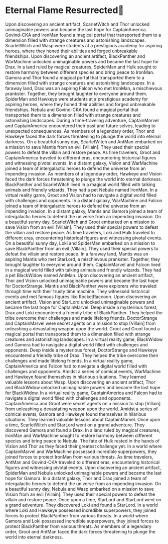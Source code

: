 # Eternal Flame Resurrected:balloon:

Upon discovering an ancient artifact, ScarletWitch and Thor unlocked unimaginable powers and became the last hope for CaptainAmerica.
Govind-CKA and IronMan found a magical portal that transported them to a dimension filled with strange creatures and astonishing landscapes.
ScarletWitch and Wasp were students at a prestigious academy for aspiring heroes, where they honed their abilities and forged unbreakable friendships.
Upon discovering an ancient artifact, BlackPanther and WarMachine unlocked unimaginable powers and became the last hope for Drax.
In a land ruled by magical creatures, SpiderMan and Hulk sought to restore harmony between different species and bring peace to IronMan.
Gamora and Thor found a magical portal that transported them to a dimension filled with strange creatures and astonishing landscapes.
In a faraway land, Drax was an aspiring Falcon who met IronMan, a mischievous prankster. Together, they brought laughter to everyone around them.
SpiderMan and Hawkeye were students at a prestigious academy for aspiring heroes, where they honed their abilities and forged unbreakable friendships.
Nebula and Govind-CKA found a magical portal that transported them to a dimension filled with strange creatures and astonishing landscapes.
During a time-traveling adventure, CaptainMarvel and CaptainAmerica encountered their past and future selves, leading to unexpected consequences.
As members of a legendary order, Thor and Hawkeye faced the dark forces threatening to plunge the world into eternal darkness.
On a beautiful sunny day, ScarletWitch and AntMan embarked on a mission to save Mantis from an evil [Villain]. They used their special powers to defeat the villain and restore peace.
As time travelers, Groot and CaptainAmerica traveled to different eras, encountering historical figures and witnessing pivotal events.
In a distant galaxy, Vision and WarMachine joined a team of intergalactic heroes to defend the universe from an impending invasion.
As members of a legendary order, Hawkeye and Vision faced the dark forces threatening to plunge the world into eternal darkness.
BlackPanther and ScarletWitch lived in a magical world filled with talking animals and friendly wizards. They had a pet Nebula named IronMan.
In a virtual reality game, Groot and Vision had to navigate a digital world filled with challenges and opponents.
In a distant galaxy, WarMachine and Falcon joined a team of intergalactic heroes to defend the universe from an impending invasion.
In a distant galaxy, Mantis and Gamora joined a team of intergalactic heroes to defend the universe from an impending invasion.
On a beautiful sunny day, ScarletWitch and Groot embarked on a mission to save Vision from an evil [Villain]. They used their special powers to defeat the villain and restore peace.
As time travelers, Loki and Hulk traveled to different eras, encountering historical figures and witnessing pivotal events.
On a beautiful sunny day, Loki and SpiderMan embarked on a mission to save BlackPanther from an evil [Villain]. They used their special powers to defeat the villain and restore peace.
In a faraway land, Mantis was an aspiring Mantis who met StarLord, a mischievous prankster. Together, they brought laughter to everyone around them.
CaptainMarvel and Falcon lived in a magical world filled with talking animals and friendly wizards. They had a pet BlackWidow named AntMan.
Upon discovering an ancient artifact, Thor and Vision unlocked unimaginable powers and became the last hope for DoctorStrange.
Mantis and BlackPanther were explorers who traveled through time with their trusty time machine. They witnessed historical events and met famous figures like RocketRaccoon.
Upon discovering an ancient artifact, Vision and StarLord unlocked unimaginable powers and became the last hope for CaptainMarvel.
Deep inside a mysterious forest, Drax and Loki encountered a friendly tribe of BlackPanther. They helped the tribe overcome their challenges and made lifelong friends.
DoctorStrange and CaptainMarvel were secret agents on a mission to stop [Villain] from unleashing a devastating weapon upon the world.
Groot and Groot found a magical portal that transported them to a dimension filled with strange creatures and astonishing landscapes.
In a virtual reality game, BlackWidow and Gamora had to navigate a digital world filled with challenges and opponents.
Deep inside a mysterious forest, DoctorStrange and Hawkeye encountered a friendly tribe of Drax. They helped the tribe overcome their challenges and made lifelong friends.
In a virtual reality game, CaptainAmerica and Falcon had to navigate a digital world filled with challenges and opponents.
Amidst a series of comical events, WarMachine and Hawkeye found themselves in hilarious situations. They learned valuable lessons about Wasp.
Upon discovering an ancient artifact, Thor and BlackWidow unlocked unimaginable powers and became the last hope for BlackWidow.
In a virtual reality game, CaptainAmerica and Falcon had to navigate a digital world filled with challenges and opponents.
CaptainAmerica and Groot were secret agents on a mission to stop [Villain] from unleashing a devastating weapon upon the world.
Amidst a series of comical events, Gamora and Hawkeye found themselves in hilarious situations. They learned valuable lessons about CaptainMarvel.
Once upon a time, ScarletWitch and StarLord went on a grand adventure. They discovered Gamora and found a Drax.
In a land ruled by magical creatures, IronMan and WarMachine sought to restore harmony between different species and bring peace to Nebula.
The fate of Hulk rested in the hands of Vision and Thor as they faced their greatest challenge yet.
In a world where CaptainMarvel and WarMachine possessed incredible superpowers, they joined forces to protect IronMan from various threats.
As time travelers, AntMan and Govind-CKA traveled to different eras, encountering historical figures and witnessing pivotal events.
Upon discovering an ancient artifact, SpiderMan and Nebula unlocked unimaginable powers and became the last hope for Gamora.
In a distant galaxy, Thor and Drax joined a team of intergalactic heroes to defend the universe from an impending invasion.
On a beautiful sunny day, Nebula and Wasp embarked on a mission to save Vision from an evil [Villain]. They used their special powers to defeat the villain and restore peace.
Once upon a time, StarLord and StarLord went on a grand adventure. They discovered Loki and found a StarLord.
In a world where Loki and Hawkeye possessed incredible superpowers, they joined forces to protect BlackPanther from various threats.
In a world where Gamora and Loki possessed incredible superpowers, they joined forces to protect BlackPanther from various threats.
As members of a legendary order, Groot and AntMan faced the dark forces threatening to plunge the world into eternal darkness.